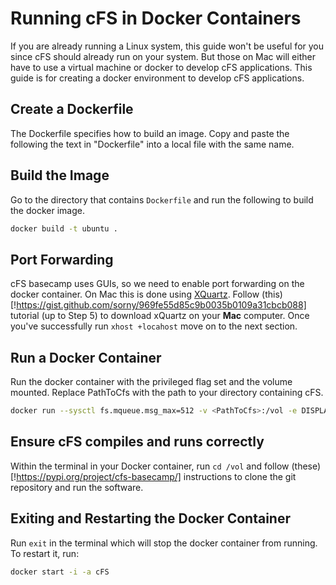 # Running cFS in Docker Containers
If you are already running a Linux system, this guide won't be useful for you since cFS should already run on your system. But those on Mac will either have to use a virtual machine or docker to develop cFS applications. This guide is for creating a docker environment to develop cFS applications.

## Create a Dockerfile
The Dockerfile specifies how to build an image. Copy and paste the following the text in "Dockerfile" into a local file with the same name.

## Build the Image
Go to the directory that contains `Dockerfile` and run the following to build the docker image.
```bash
docker build -t ubuntu .
```

## Port Forwarding
cFS basecamp uses GUIs, so we need to enable port forwarding on the docker container. On Mac this is done using [XQuartz](https://www.xquartz.org/). Follow (this)[!https://gist.github.com/sorny/969fe55d85c9b0035b0109a31cbcb088] tutorial (up to Step 5) to download xQuartz on your **Mac** computer. Once you've successfully run `xhost +locahost` move on to the next section.

## Run a Docker Container
Run the docker container with the privileged flag set and the volume mounted. Replace PathToCfs with the path to your directory containing cFS.
```bash
docker run --sysctl fs.mqueue.msg_max=512 -v <PathToCfs>:/vol -e DISPLAY=docker.for.mac.host.internal:0 -it ubuntu /bin/bash
```

## Ensure cFS compiles and runs correctly
Within the terminal in your Docker container, run `cd /vol` and follow (these)[!https://pypi.org/project/cfs-basecamp/] instructions to clone the git repository and run the software.

## Exiting and Restarting the Docker Container
Run `exit` in the terminal which will stop the docker container from running. To restart it, run:
```bash
docker start -i -a cFS
```
